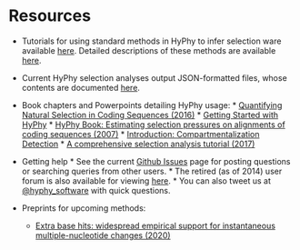 Resources
===================

* Tutorials for using standard methods in HyPhy to infer selection ware available [here](./tutorials/CL-prompt-tutorial). Detailed descriptions of these methods are available [here](./getting-started/#characterizing-selective-pressures).

* Current HyPhy selection analyses output JSON-formatted files, whose contents are documented [here](./resources/json-fields.pdf). 

* Book chapters and Powerpoints detailing HyPhy usage:
      * [Quantifying Natural Selection in Coding Sequences (2016)](./resources/slides-selection-2016.pdf) 
      * [Getting Started with HyPhy](./resources/Getting_Started_With_HyPhy.pdf)
      * [HyPhy Book: Estimating selection pressures on alignments of coding sequences (2007)](./resources/hyphybook2007.pdf)
      * [Introduction: Compartmentalization Detection](./resources/compartmentalization_detection_ppt.pdf) 
      * [A comprehensive selection analysis tutorial (2017)](./resources/tutorial-2017.pdf) 


* Getting help
      * See the current [Github Issues](https://www.github.com/veg/hyphy/issues) page for posting questions or searching queries from other users.
      * The retired (as of 2014) user forum is also available for viewing [here](http://www.hyphy.org/cgi-bin/hyphy_forums/YaBB.pl).
      * You can also tweet us at [@hyphy_software](https://www.twitter.com/hyphy_software) with quick questions.

* Preprints for upcoming methods:
     * [Extra base hits: widespread empirical support for instantaneous multiple-nucleotide changes (2020)](./resources/fmm.pdf) 
